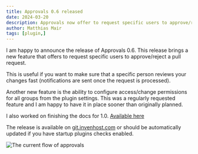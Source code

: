 ```yaml
---
title: Approvals 0.6 released
date: 2024-03-20
description: Approvals now offer to request specific users to approve/reject approvals for faster turnarounds on approvals and other improvements
author: Matthias Mair
tags: [plugin,]
---
```


I am happy to announce the release of Approvals 0.6. This release brings a new feature that offers to request specific users to approve/reject a pull request.

This is useful if you want to make sure that a specific person reviews your changes fast (notifications are sent once the request is processed).

Another new feature is the ability to configure access/change permissions for all groups from the plugin settings. This was a regularly requested feature and I am happy to have it in place sooner than originally planned.

I also worked on finishing the docs for 1.0. [Available here](https://doc.invenhost.com/inventree_approval/main/home/)

The release is available on [git.invenhost.com](https://git.invenhost.com/invenhost-c1/-/packages/pypi/inventree-approval/0.6) or should be automatically updated if you have startup plugins checks enabled.

![The current flow of approvals](/images/plgapr_06_intro.gif)
